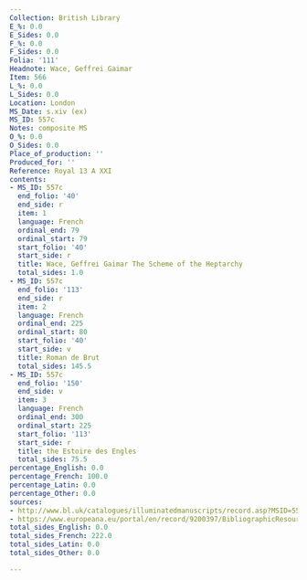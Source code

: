 ```yaml
---
Collection: British Library
E_%: 0.0
E_Sides: 0.0
F_%: 0.0
F_Sides: 0.0
Folia: '111'
Headnote: Wace, Geffrei Gaimar
Item: 566
L_%: 0.0
L_Sides: 0.0
Location: London
MS_Date: s.xiv (ex)
MS_ID: 557c
Notes: composite MS
O_%: 0.0
O_Sides: 0.0
Place_of_production: ''
Produced_for: ''
Reference: Royal 13 A XXI
contents:
- MS_ID: 557c
  end_folio: '40'
  end_side: r
  item: 1
  language: French
  ordinal_end: 79
  ordinal_start: 79
  start_folio: '40'
  start_side: r
  title: Wace, Geffrei Gaimar The Scheme of the Heptarchy
  total_sides: 1.0
- MS_ID: 557c
  end_folio: '113'
  end_side: r
  item: 2
  language: French
  ordinal_end: 225
  ordinal_start: 80
  start_folio: '40'
  start_side: v
  title: Roman de Brut
  total_sides: 145.5
- MS_ID: 557c
  end_folio: '150'
  end_side: v
  item: 3
  language: French
  ordinal_end: 300
  ordinal_start: 225
  start_folio: '113'
  start_side: r
  title: the Estoire des Engles
  total_sides: 75.5
percentage_English: 0.0
percentage_French: 100.0
percentage_Latin: 0.0
percentage_Other: 0.0
sources:
- http://www.bl.uk/catalogues/illuminatedmanuscripts/record.asp?MSID=5535&CollID=16&NStart=130121
- https://www.europeana.eu/portal/en/record/9200397/BibliographicResource_3000126273421.html
total_sides_English: 0.0
total_sides_French: 222.0
total_sides_Latin: 0.0
total_sides_Other: 0.0

---
```

